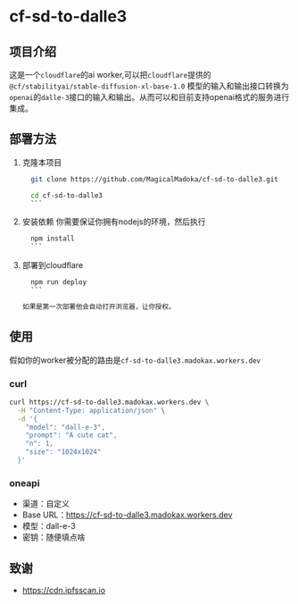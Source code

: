 # cf-sd-to-dalle3

## 项目介绍

这是一个`cloudflare`的ai worker,可以把`cloudflare`提供的`@cf/stabilityai/stable-diffusion-xl-base-1.0`
模型的输入和输出接口转换为`openai`的`dalle-3`接口的输入和输出。从而可以和目前支持openai格式的服务进行集成。

## 部署方法

1. 克隆本项目

	  ```bash
		git clone https://github.com/MagicalMadoka/cf-sd-to-dalle3.git

		cd cf-sd-to-dalle3
		```

2. 安装依赖
	 你需要保证你拥有nodejs的环境，然后执行

	  ```bash
		npm install
		```

3. 部署到cloudflare

	  ```bash
		npm run deploy
		```

	 如果是第一次部署他会自动打开浏览器，让你授权。

## 使用

假如你的worker被分配的路由是`cf-sd-to-dalle3.madokax.workers.dev`

### curl

```bash
curl https://cf-sd-to-dalle3.madokax.workers.dev \
  -H "Content-Type: application/json" \
  -d '{
    "model": "dall-e-3",
    "prompt": "A cute cat",
    "n": 1,
    "size": "1024x1024"
  }'
```

### oneapi

- 渠道：自定义
- Base URL：https://cf-sd-to-dalle3.madokax.workers.dev
- 模型：dall-e-3
- 密钥：随便填点啥

## 致谢

- https://cdn.ipfsscan.io
